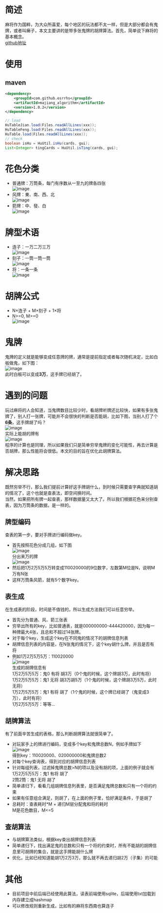 # 简述
麻将作为国粹，为大众所喜爱，每个地区的玩法都不太一样，但是大部分都会有鬼牌，或者叫癞子，本文主要讲的是带多张鬼牌的胡牌算法。首先，简单说下麻将的基本概念。<br />
[github地址](https://github.com/esrrhs/majiang_algorithm)

# 使用
## maven
``` xml
<dependency>
    <groupId>com.github.esrrhs</groupId>
    <artifactId>majiang_algorithm</artifactId>
    <version>1.0.2</version>
</dependency>
```
``` java
// load
HuTableJian.load(Files.readAllLines(xxx));
HuTableFeng.load(Files.readAllLines(xxx));
HuTable.load(Files.readAllLines(xxx));
// check
boolean isHu = HuUtil.isHu(cards, gui);
List<Integer> tingCards = HuUtil.isTing(cards, gui);
```

# 花色分类
- 普通牌：万筒条，每门有序数从一至九的牌各四张<br />
![image](https://github.com/esrrhs/majiang_algorithm/raw/master/img/wan.png)
- 风牌：東、南、西、北<br />
![image](https://github.com/esrrhs/majiang_algorithm/raw/master/img/feng.png)
- 箭牌：中、發、白<br />
![image](https://github.com/esrrhs/majiang_algorithm/raw/master/img/jian.png)


# 牌型术语
- 连子：一万二万三万<br />
![image](https://github.com/esrrhs/majiang_algorithm/raw/master/img/lianzi.png)
- 刻子：一筒一筒一筒<br />
![image](https://github.com/esrrhs/majiang_algorithm/raw/master/img/kezi.png)
- 将：一条一条<br />
![image](https://github.com/esrrhs/majiang_algorithm/raw/master/img/jiang.png)


# 胡牌公式
- N×连子 + M×刻子 + 1×将
- N>=0, M>=0<br />
![image](https://github.com/esrrhs/majiang_algorithm/raw/master/img/hu.png)

# 鬼牌
鬼牌的定义就是能够变成任意牌的牌，通常是提前指定或者每次随机决定，比如白板做鬼，如下图：<br />
![image](https://github.com/esrrhs/majiang_algorithm/raw/master/img/gui.png)<br />
此时白板可以变成**3万**，这手牌已经胡了。

# 遇到的问题
玩过麻将的人会知道，当鬼牌数目比较少时，看胡牌听牌还比较快，如果有多张鬼牌了，别人打一张牌，可能并不会很快的判断是否能胡，比如下图，当别人打了个**6条**，这手牌胡了吗？<br />
![image](https://github.com/esrrhs/majiang_algorithm/raw/master/img/ting.png)<br />实际上能胡的牌有<br />
![image](https://github.com/esrrhs/majiang_algorithm/raw/master/img/tingde.png)<br />
程序的计算也是同理，所以如果我们只是简单穷举鬼牌的变化可能性，再去计算是否胡牌，那么性能将会很低。本文的目的旨在优化此胡牌算法。

# 解决思路
既然穷举不行，那么我们提前计算好这手牌胡什么，到时候只需要查字典就知道胡的情况了，这个也就是查表法，即空间换时间。<br  />当然，如果把所有牌一起查表，那样数据量又太大了。所以我们根据花色来分别查表，因为万筒条的数据，是一样的。<br />

## 牌型编码
查表的第一步，要对手牌进行编码做key。
- 首先按照花色分成几组，如下图<br />
![image](https://github.com/esrrhs/majiang_algorithm/raw/master/img/bianmada.png)<br />分出来万的牌<br />
![image](https://github.com/esrrhs/majiang_algorithm/raw/master/img/bianma.png)
- 然后把1万2万5万5万转变成110020000的9位数字，左数第M位是N，说明M万有N张
- 这样万筒条风箭，就有5个数字key。

## 表生成
在生成表的阶段，时间是不值钱的，所以生成方法我们可以任意穷举。
- 首先分为普通、风、箭三张表
- 穷举出所有的key，比如普通表，就是000000000-444420000，因为每一种牌最大4张，且总和不超过14张牌。
- 对于每个key，生成这个key在不同鬼的情况下的胡牌信息列表
- 胡牌信息列表的内容是，在N张鬼的情况下，这个key胡什么牌，并且是否有将
- 例如1万2万5万5万：110020000<br />
![image](https://github.com/esrrhs/majiang_algorithm/raw/master/img/bianma.png)<br />
生成的胡牌信息有
<br />1万2万5万5万：鬼0 有将 胡3万（0个鬼的时候，这个牌胡3万，此时有将）
<br />1万2万5万5万：鬼1 无将 胡3万胡5万（1个鬼的时候，这个牌胡3万5万，此时无将）
<br />1万2万5万5万：鬼1 有将 胡了（1个鬼的时候，这个牌已经胡了（鬼变成3万），此时有将）
<br />1万2万5万5万：等等...

## 胡牌算法
有了前面辛苦生成的表格，那么判断胡牌算法就很简单了。
- 对玩家手上的牌进行编码，变成多个key和鬼牌总数N，例如手牌如下<br />
![image](https://github.com/esrrhs/majiang_algorithm/raw/master/img/bianmada.png)<br />
得到key：110020000、020000000和鬼牌总数2
- 对每个key查询表，得到对应的胡牌信息列表
- 针对每组列表，过滤掉鬼牌总数>N的项以及没有胡的项，上面的例子就会有<br />
1万2万5万5万：鬼1 有将 胡了<br />
2筒2筒：鬼1 无将 胡了
- 简单递归下，看看几组胡牌信息列表里，是否满足鬼牌总数和只有一个将的约束
- 如果有任意组合满足，则胡了，在上面的例子里，恰好满足条件，于是胡了
- 总耗时：查表耗时*M + 递归M层分配鬼和将的耗时<br />
M是花色数目，M<=5

## 查胡算法
- 与胡牌算法类似，根据key查出胡牌信息列表
- 简单递归下，找出满足鬼的总数和只有一个将的约束时，所有不能胡的胡牌信息里可胡牌的集合，就是这手牌能胡什么牌
- 优化，比如已经知道能胡1万2万3万，那么就不再去递归胡2万（子集）的可能

# 其他
- 目前项目中前后端已经使用此算法，读表前端使用sqlite，后端使用txt加载到内存建立成hashmap
- 可以修改规则重新生成，比如有的麻将东西南也算连子

